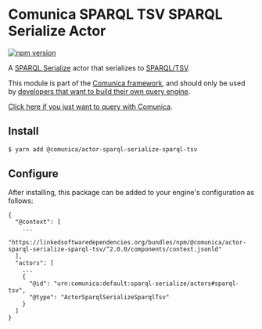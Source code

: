 # Comunica SPARQL TSV SPARQL Serialize Actor

[![npm version](https://badge.fury.io/js/%40comunica%2Factor-sparql-serialize-sparql-tsv.svg)](https://www.npmjs.com/package/@comunica/actor-sparql-serialize-sparql-tsv)

A [SPARQL Serialize](https://github.com/comunica/comunica/tree/master/packages/bus-sparql-serialize) actor that serializes to [SPARQL/TSV](https://www.w3.org/TR/sparql11-results-csv-tsv/).

This module is part of the [Comunica framework](https://github.com/comunica/comunica),
and should only be used by [developers that want to build their own query engine](https://comunica.dev/docs/modify/).

[Click here if you just want to query with Comunica](https://comunica.dev/docs/query/).

## Install

```bash
$ yarn add @comunica/actor-sparql-serialize-sparql-tsv
```

## Configure

After installing, this package can be added to your engine's configuration as follows:
```text
{
  "@context": [
    ...
    "https://linkedsoftwaredependencies.org/bundles/npm/@comunica/actor-sparql-serialize-sparql-tsv/^2.0.0/components/context.jsonld"  
  ],
  "actors": [
    ...
    {
      "@id": "urn:comunica:default:sparql-serialize/actors#sparql-tsv",
      "@type": "ActorSparqlSerializeSparqlTsv"
    }
  ]
}
```
